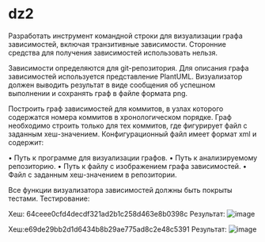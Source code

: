 # dz2
Разработать инструмент командной строки для визуализации графа 
зависимостей, включая транзитивные зависимости. Сторонние средства для 
получения зависимостей использовать нельзя. 

Зависимости определяются для git-репозитория. Для описания графа 
зависимостей используется представление PlantUML. Визуализатор должен 
выводить результат в виде сообщения об успешном выполнении и сохранять граф 
в файле формата png. 

Построить граф зависимостей для коммитов, в узлах которого содержатся 
номера коммитов в хронологическом порядке. Граф необходимо строить только 
для тех коммитов, где фигурирует файл с заданным хеш-значением. 
Конфигурационный файл имеет формат xml и содержит: 

• Путь к программе для визуализации графов. 
• Путь к анализируемому репозиторию. 
• Путь к файлу с изображением графа зависимостей. 
• Файл с заданным хеш-значением в репозитории. 

Все функции визуализатора зависимостей должны быть покрыты тестами.
Тестирование: 

Хеш: 64ceee0cfd4decdf321ad2b1c258d463e8b0398c
Результат: ![image](https://github.com/user-attachments/assets/3f9730d6-ca14-42e4-a2f6-258650cc3a2a)

Хеш:e69de29bb2d1d6434b8b29ae775ad8c2e48c5391
Результат: ![image](https://github.com/user-attachments/assets/a6f9ebe1-ace4-46bd-9521-78ba19ef7535)

